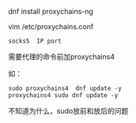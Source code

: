 dnf install proxychains-ng

vim /etc/proxychains.conf

```
socks5	IP port
```

需要代理的命令前加proxychains4

如：

```shell
sudo proxychains4  dnf update -y
proxychains4 sudo dnf update -y
```



不知道为什么，sudo放前和放后的问题
